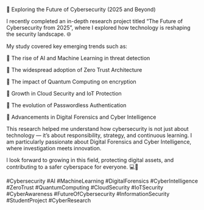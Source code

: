 🚀 Exploring the Future of Cybersecurity (2025 and Beyond)

I recently completed an in-depth research project titled “The Future of Cybersecurity from 2025”, where I explored how technology is reshaping the security landscape. 🌐

My study covered key emerging trends such as:

🔹 The rise of AI and Machine Learning in threat detection

🔹 The widespread adoption of Zero Trust Architecture

🔹 The impact of Quantum Computing on encryption

🔹 Growth in Cloud Security and IoT Protection

🔹 The evolution of Passwordless Authentication

🔹 Advancements in Digital Forensics and Cyber Intelligence

This research helped me understand how cybersecurity is not just about technology — it’s about responsibility, strategy, and continuous learning. I am particularly passionate about Digital Forensics and Cyber Intelligence, where investigation meets innovation.

I look forward to growing in this field, protecting digital assets, and contributing to a safer cyberspace for everyone. 💻🔐

#Cybersecurity #AI #MachineLearning #DigitalForensics #CyberIntelligence #ZeroTrust #QuantumComputing #CloudSecurity #IoTSecurity #CyberAwareness #FutureOfCybersecurity #InformationSecurity #StudentProject #CyberResearch
